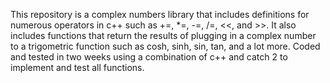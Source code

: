 This repository is a complex numbers library that includes definitions for numerous operators in c++ such as +=, *=, -=, /=, <<, and >>.
It also includes functions that return the results of plugging in a complex number to a trigometric function such as cosh, sinh, sin, tan, and a lot more.
Coded and tested in two weeks using a combination of c++ and catch 2 to implement and test all functions.
